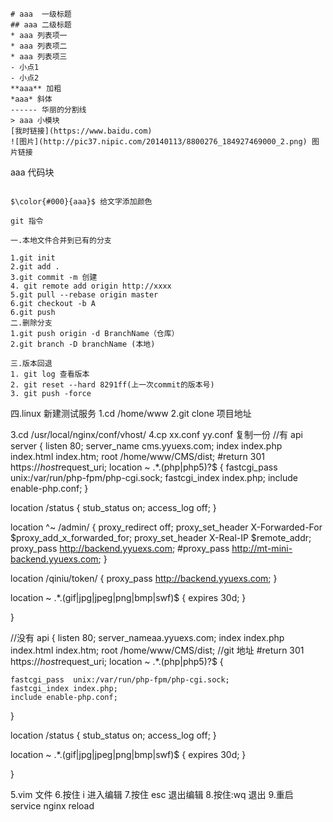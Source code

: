 ```
# aaa  一级标题
## aaa 二级标题
* aaa 列表项一
* aaa 列表项二
* aaa 列表项三
- 小点1
- 小点2
**aaa** 加粗
*aaa* 斜体
------ 华丽的分割线
> aaa 小模块
[我时链接](https://www.baidu.com)
![图片](http://pic37.nipic.com/20140113/8800276_184927469000_2.png) 图片链接
```

aaa 代码块

```

$\color{#000}{aaa}$ 给文字添加颜色
```

```
git 指令

一.本地文件合并到已有的分支

1.git init
2.git add .
3.git commit -m 创建
4. git remote add origin http://xxxx
5.git pull --rebase origin master
6.git checkout -b A
6.git push
二.删除分支
1.git push origin -d BranchName（仓库）
2.git branch -D branchName (本地)

三.版本回退
1. git log 查看版本
2. git reset --hard 8291ff(上一次commit的版本号)
3. git push -force
```

四.linux 新建测试服务
1.cd /home/www
2.git clone 项目地址

3.cd /usr/local/nginx/conf/vhost/
4.cp xx.conf yy.conf 复制一份
    //有 api
    server
{
    listen 80;
    server_name cms.yyuexs.com;
    index index.php index.html index.htm;
    root /home/www/CMS/dist;
    #return 301 https://$host$request_uri;
    location ~ .\*\.(php|php5)?\$
 {
    fastcgi_pass  unix:/var/run/php-fpm/php-cgi.sock;
    fastcgi_index index.php;
    include enable-php.conf;
 }

location /status {
    stub_status on;
    access_log   off;
}


location ^~ /admin/  {
    proxy_redirect off;
    proxy_set_header X-Forwarded-For $proxy_add_x_forwarded_for;
    proxy_set_header X-Real-IP $remote_addr;
    proxy_pass http://backend.yyuexs.com;
#proxy_pass http://mt-mini-backend.yyuexs.com;
}

location /qiniu/token/  {
    proxy_pass http://backend.yyuexs.com;
}

location ~ .*\.(gif|jpg|jpeg|png|bmp|swf)$
{
expires      30d;
}

}

//没有 api
{
    listen 80;
    server_nameaa.yyuexs.com;
    index index.php index.html index.htm;
    root /home/www/CMS/dist; //git 地址
    #return 301 https://$host$request_uri;
    location ~ .\*\.(php|php5)?\$
{

    fastcgi_pass  unix:/var/run/php-fpm/php-cgi.sock;
    fastcgi_index index.php;
    include enable-php.conf;
}

location /status {
    stub_status on;
    access_log   off;
}



location ~ .*\.(gif|jpg|jpeg|png|bmp|swf)$
    {
        expires      30d;
}

}

5.vim 文件
6.按住 i 进入编辑
7.按住 esc 退出编辑
8.按住:wq 退出 
9.重启 service nginx reload
